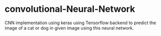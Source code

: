 # convolutional-Neural-Network
CNN implementation using keras using Tensorflow backend to predict the image of a cat or dog in given image using this neural network.

